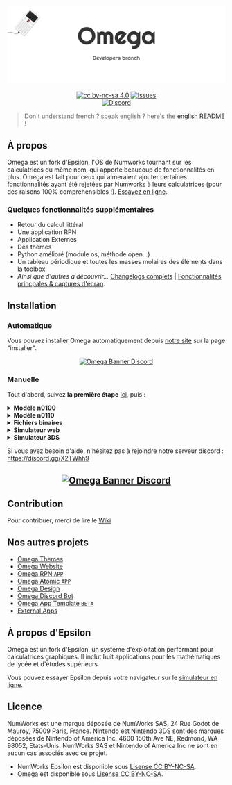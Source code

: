 <p align="center"><img src="https://github.com/Omega-Numworks/Omega-Design/blob/master/Banners/Omega-Banner-Dev-Branch.png?raw=true" /></p>

<p align="center">
  <a href="https://creativecommons.org/licenses/by-nc-sa/4.0/"><img alt="cc by-nc-sa 4.0" src="https://img.shields.io/badge/License-CC%20BY--NC--SA%204.0-525252.svg?labelColor=292929&logo=creative%20commons&style=for-the-badge" /></a>
  <a href="https://github.com/Omega-Numworks/Omega/issues"><img alt="Issues" src="https://img.shields.io/github/issues/Omega-Numworks/Omega.svg?labelColor=292929&logo=git&style=for-the-badge" /></a>
  <br/>
  <a href="https://discord.gg/X2TWhh9"><img alt="Discord" src="https://img.shields.io/discord/663420259851567114?color=blue&labelColor=292929&label=chat%20-%20discord&logo=discord&style=for-the-badge" /></a>
</p>

> Don't understand french ? speak english ? here's the [english README](./README.md) !

## À propos

Omega est un fork d'Epsilon, l'OS de Numworks tournant sur les calculatrices du même nom, qui apporte beaucoup de fonctionnalités en plus. Omega est fait pour ceux qui aimeraient ajouter certaines fonctionnalités ayant été rejetées par Numworks à leurs calculatrices (pour des raisons 100% compréhensibles !). [Essayez en ligne](https://getomega.web.app/simulator).

### Quelques fonctionnalités supplémentaires
- Retour du calcul littéral
- Une application RPN
- Application Externes
- Des thèmes
- Python amélioré (module os, méthode open...)
- Un tableau périodique et toutes les masses molaires des éléments dans la toolbox
- *Ainsi que d'autres à découvrir...* [Changelogs complets](https://github.com/Omega-Numworks/Omega/wiki/Changelog) | [Fonctionnalités princpales & captures d'écran](https://github.com/Omega-Numworks/Omega/wiki/Main-features).

## Installation

### Automatique

Vous pouvez installer Omega automatiquement depuis [notre site](https://getomega.web.app/) sur la page "installer".

<a href="https://getomega.web.app"><p align="center"><img alt="Omega Banner Discord" src="https://user-images.githubusercontent.com/12123721/86352956-e9000480-bc66-11ea-82b7-79fd7e56fa27.png" /></p></a>

### Manuelle

Tout d'abord, suivez **la première étape** [ici](https://www.numworks.com/resources/engineering/software/build/), puis :

<details>
  <summary><b>Modèle n0100</b></summary>

(note : vous pouvez changer `EPSILON_I18N=fr` en `en`, `nl`, `pt`, `it`, `de`, `es` ou `hu`).

```bash
git clone --recursive https://github.com/Omega-Numworks/Omega.git
cd Omega
git checkout omega-master
make MODEL=n0100 clean
make MODEL=n0100 EPSILON_I18N=fr OMEGA_USERNAME="{Votre nom ici, 15 caractères max}" -j4
make MODEL=n0100 epsilon_flash
```

Important : N'oubliez pas l'argument `--recursive`, Omega a besoin de sous-modules.
Vous pouvez aussi changer le nombre de processus parallèles pendant la compilation en changeant la valeur suivant `-j`.

</details>

<details>
  <summary><b>Modèle n0110</b></summary>

```bash
git clone --recursive https://github.com/Omega-Numworks/Omega.git
cd Omega
git checkout omega-master
make clean
make OMEGA_USERNAME="{Votre nom ici, 15 caractères max}" -j4
make epsilon_flash
```

Important : N'oubliez pas l'argument `--recursive`, Omega a besoin de sous-modules.
Vous pouvez aussi changer le nombre de processus parallèles pendant la compilation en changeant la valeur suivant `-j`.

</details>

<details>
  <summary><b>Fichiers binaires</b></summary>
  
Ces fichiers peuvent être utilisés pour distribuer Omega (pour que tout le monde puisse le flasher via [Webdfu_Numworks](https://ti-planet.github.io/webdfu_numworks/)).

```bash
git clone --recursive https://github.com/Omega-Numworks/Omega.git
cd Omega
git checkout omega-master
make clean
make MODEL=n0100 OMEGA_USERNAME="" -j8
make MODEL=n0100 OMEGA_USERNAME="" binpack -j8
make OMEGA_USERNAME="" -j8
make OMEGA_USERNAME="" binpack -j8
```

Important : N'oubliez pas l'argument `--recursive`, Omega a besoin de sous-modules.
Vous pouvez aussi changer le nombre de processus parallèles pendant la compilation en changeant la valeur suivant `-j`.
  
</details>

<details>
  <summary><b>Simulateur web</b></summary>
  
D'abord, installez emsdk :

```bash
git clone https://github.com/emscripten-core/emsdk.git
cd emsdk
./emsdk install latest-fastcomp
./emsdk activate latest-fastcomp
source emsdk_env.sh
```

Puis, compilez Omega :

```bash
git clone --recursive https://github.com/Omega-Numworks/Omega.git
cd Omega
git checkout omega-master
make clean
make PLATFORM=simulator TARGET=web OMEGA_USERNAME="{Votre nom ici, 15 caractères max}" -j4
```

Le simulateur se trouve dans `output/release/simulator/web/simulator.zip`

Important : N'oubliez pas l'argument `--recursive`, Omega a besoin de sous-modules.
Vous pouvez aussi changer le nombre de processus parallèles pendant la compilation en changeant la valeur suivant `-j`.

</details>

<details>
  <summary><b>Simulateur 3DS</b></summary>
  
Vous aurez besoin de devkitPro et de devkitARM disponible dans votre `$PATH` (instructions [ici](https://devkitpro.org/wiki/Getting_Started) (en anglais))

```bash
git clone --recursive https://github.com/Omega-Numworks/Omega.git
cd Omega
git checkout --recursive omega-dev
make PLATFORM=simulator TARGET=3ds -j
```

Vous pouvez ensuite copier epsilon.3dsx sur une carte SD pour l'exécuter depuis le HBC ou utiliser 3dslink pour le lancer via le réseau :

```bash
3dslink output/release/simulator/3ds/epsilon.3dsx -a <ADRESSE IP 3DS>
```

</details>

Si vous avez besoin d'aide, n'hésitez pas à rejoindre notre serveur discord : https://discord.gg/X2TWhh9

<a href="https://discord.gg/X2TWhh9"><p align="center"><img alt="Omega Banner Discord" src="https://user-images.githubusercontent.com/12123721/86287349-54ef5800-bbe8-11ea-80c1-34eb1f93eebd.png" /></p></a>
---

## Contribution

Pour contribuer, merci de lire le [Wiki](https://github.com/Omega-Numworks/Omega/wiki/Contributing)

## Nos autres projets

* [Omega Themes](https://github.com/Omega-Numworks/Omega-Themes)
* [Omega Website](https://github.com/Omega-Numworks/Omega-Website)
* [Omega RPN `APP`](https://github.com/Omega-Numworks/Omega-RPN)
* [Omega Atomic `APP`](https://github.com/Omega-Numworks/Omega-Atomic)
* [Omega Design](https://github.com/Omega-Numworks/Omega-Design)
* [Omega Discord Bot](https://github.com/Omega-Numworks/Omega-Discord-Bot)
* [Omega App Template `BETA`](https://github.com/Omega-Numworks/Omega-App-Template)
* [External Apps](https://github.com/Omega-Numworks/External-Apps)

## À propos d'Epsilon

Omega est un fork d'Epsilon, un système d'exploitation performant pour calculatrices graphiques. Il inclut huit applications pour les mathématiques de lycée et d'études supérieurs

Vous pouvez essayer Epsilon depuis votre navigateur sur le [simulateur en ligne](https://www.numworks.com/simulator/).

## Licence

NumWorks est une marque déposée de NumWorks SAS, 24 Rue Godot de Mauroy, 75009 Paris, France.
Nintendo est Nintendo 3DS sont des marques déposées de Nintendo of America Inc, 4600 150th Ave NE, Redmond, WA 98052, Etats-Unis.
NumWorks SAS et Nintendo of America Inc ne sont en aucun cas associés avec ce projet.

* NumWorks Epsilon est disponible sous [Lisense CC BY-NC-SA](https://creativecommons.org/licenses/by-nc-sa/4.0/legalcode).
* Omega est disponible sous [Lisense CC BY-NC-SA](https://creativecommons.org/licenses/by-nc-sa/4.0/legalcode).
